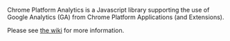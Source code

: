 Chrome Platform Analytics is a Javascript library supporting the use of Google Analytics (GA) from Chrome Platform Applications (and Extensions).

Please see [the wiki](https://github.com/GoogleChrome/chrome-platform-analytics/wiki) for more information.
